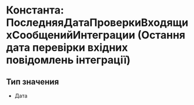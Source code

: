 ﻿# Константа: ПоследняяДатаПроверкиВходящихСообщенийИнтеграции (Остання дата перевірки вхідних повідомлень інтеграції)

## Тип значения

- Дата

